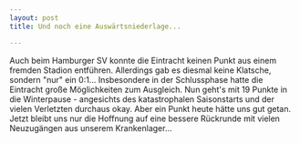 ```yaml
---
layout: post
title: Und noch eine Auswärtsniederlage...

---
```


Auch beim Hamburger SV konnte die Eintracht keinen Punkt aus einem fremden Stadion entführen. Allerdings gab es diesmal keine Klatsche, sondern "nur" ein 0:1... Insbesondere in der Schlussphase hatte die Eintracht große Möglichkeiten zum Ausgleich. Nun geht's mit 19 Punkte in die Winterpause - angesichts des katastrophalen Saisonstarts und der vielen Verletzten durchaus okay. Aber ein Punkt heute hätte uns gut getan. Jetzt bleibt uns nur die Hoffnung auf eine bessere Rückrunde mit vielen Neuzugängen aus unserem Krankenlager...


